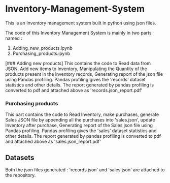 # Inventory-Management-System
This is an Inventory management system built in python using json files.

The code of this Inventory Management System is mainly in two parts named :
1. Adding_new_products.ipynb
2. Purchasing_products.ipynb

[### Adding new products]
This contains the code to Read data from JSON, Add new items to Inventory, Manipulating the Quantity of the products present in the inventory records, Generating report of the json file using Pandas profiling.
Pandas profiling gives the 'records' dataset statistics and other details.
The report generated by pandas profiling is converted to pdf and attached above as 'records.json_report.pdf'

### Purchasing products
This part contains the code to Read Inventory, make purchases, generate Sales JSON file by appending all the purchases into 'sales.json', update Inventory after purchase, Generating report of the Sales json file using Pandas profiling.
Pandas profiling gives the 'sales' dataset statistics and other details.
The report generated by pandas profiling is converted to pdf and attached above as 'sales.json_report.pdf'

## Datasets
Both the json files generated : 'records.json' and 'sales.json' are attached to the repository.
